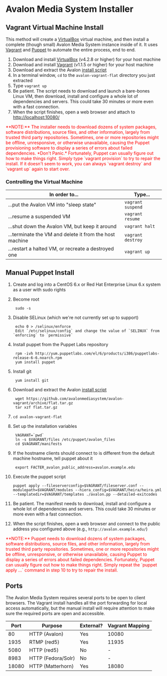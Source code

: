 # Avalon Media System Installer

## Vagrant Virtual Machine Install

This method will create a [VirtualBox](https://www.virtualbox.org/) virtual machine, and then install a complete (though small) Avalon Media System instance inside of it. It uses [Vagrant](http://www.vagrantup.com/) and [Puppet](https://github.com/puppetlabs/puppet) to automate the entire process, end to end.

1. Download and install [VirtualBox](https://www.virtualbox.org/wiki/Downloads) (v4.2.8 or higher) for your host machine
2. Download and install [Vagrant](http://downloads.vagrantup.com/) (v1.1.5 or higher) for your host machine
3. Download and extract the Avalon [install script](https://github.com/avalonmediasystem/avalon-vagrant/archive/flat.tar.gz)
4. In a terminal window, `cd` to the `avalon-vagrant-flat` directory you just extracted
5. Type `vagrant up`
6. Be patient. The script needs to download and launch a bare-bones Linux VM, then download, install and configure a whole lot of dependencies and servers. This could take 30 minutes or more even with a fast connection.
7. When the script finishes, open a web browser and attach to [http://localhost:10080/](http://localhost:10080/)

<span style="color:red">
**NOTE:** The installer needs to download dozens of system packages, software distributions, source files, and other information, largely from trusted third party repositories. Sometimes, one or more repositories might be offline, unresponsive, or otherwise unavailable, causing the Puppet provisioning software to display a series of errors about failed dependencies. *Don't Panic.* Fortunately, Puppet can usually figure out how to make things right. Simply type `vagrant provision` to try to repair the install. If it doesn't seem to work, you can always `vagrant destroy` and `vagrant up` again to start over.
</span>

### Controlling the Virtual Machine

 In order to...                                          | Type...
---------------------------------------------------------|-------------------
 ...put the Avalon VM into "sleep state"                 | `vagrant suspend`
 ...resume a suspended VM                                | `vagrant resume`
 ...shut down the Avalon VM, but keep it around          | `vagrant halt`
 ...terminate the VM and delete it from the host machine | `vagrant destroy`
 ...restart a halted VM, or recreate a destroyed one     | `vagrant up`

## Manual Puppet Install

1. Create and log into a CentOS 6.x or Red Hat Enterprise Linux 6.x system as a user with sudo rights

2. Become root

        sudo -s

3. Disable SELinux (which we're not currently set up to support)

        echo 0 > /selinux/enforce
        Edit `/etc/selinux/config` and change the value of `SELINUX` from `enforcing` to `permissive`

4. Install puppet from the Puppet Labs repository

        rpm -ivh http://yum.puppetlabs.com/el/6/products/i386/puppetlabs-release-6-6.noarch.rpm
        yum install puppet

5. Install git

        yum install git

6. Download and extract the Avalon [install script](https://github.com/avalonmediasystem/avalon-vagrant/archive/flat.tar.gz)

        wget https://github.com/avalonmediasystem/avalon-vagrant/archive/flat.tar.gz
        tar xzf flat.tar.gz

7. `cd avalon-vagrant-flat`

8. Set up the installation variables

        VAGRANT=`pwd`
        ln -s $VAGRANT/files /etc/puppet/avalon_files
        cd $VAGRANT/manifests

9. If the hostname clients should connect to is different from the default machine hostname, tell puppet about it

        export FACTER_avalon_public_address=avalon.example.edu

10. Execute the puppet script

        puppet apply --fileserverconfig=$VAGRANT/fileserver.conf --modulepath=$VAGRANT/modules --hiera_config=$VAGRANT/heira/heira.yml --templatedir=$VAGRANT/templates ./avalon.pp --detailed-exitcodes

11. Be patient. The manifest needs to download, install and configure a whole lot of dependencies and servers. This could take 30 minutes or more even with a fast connection.

12. When the script finishes, open a web browser and connect to the public address you configured above (e.g., `http://avalon.example.edu/`)

<span style="color:red">
**NOTE:** Puppet needs to download dozens of system packages, software distributions, source files, and other information, largely from trusted third party repositories. Sometimes, one or more repositories might be offline, unresponsive, or otherwise unavailable, causing Puppet to display a series of errors about failed dependencies. Fortunately, Puppet can usually figure out how to make things right. Simply repeat the `puppet apply ...` command in step 10 to try to repair the install.
</span>

## Ports

The Avalon Media System requires several ports to be open to client browsers. The Vagrant install handles all the port forwarding for local access automatically, but the manual install will require attention to make sure the required ports are open and accessible.

  Port     | Purpose              | External? | Vagrant Mapping 
 ----------|----------------------|-----------|-----------------
  80       | HTTP (Avalon)        | Yes       | 10080           
  1935     | RTMP (red5)          | Yes       | 11935           
  5080     | HTTP (red5)          | No        | -               
  8983     | HTTP (Fedora/Solr)   | No        | -               
  18080    | HTTP (Matterhorn)    | Yes       | 18080           

